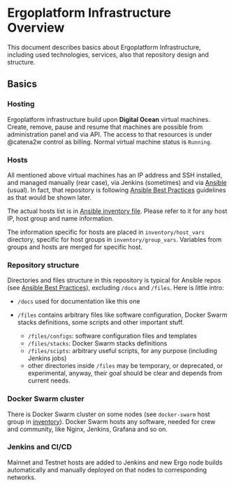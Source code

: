 Ergoplatform Infrastructure Overview
====================================

This document describes basics about Ergoplatform Infrastructure, including used technologies, services, also that repository design and structure.


## Basics

### Hosting

Ergoplatform infrastructure build upon **Digital Ocean** virtual machines. Create, remove, pause and resume that machines are possible from administration panel and via API. The access to that resources is under @catena2w control as billing. Normal virtual machine status is `Running`.


### Hosts

All mentioned above virtual machines has an IP address and SSH installed, and managed manually (rear case), via Jenkins (sometimes) and via [Ansible](https://docs.ansible.com/ansible/latest/index.html) (usual). In fact, that repository is following [Ansible Best Practices](https://docs.ansible.com/ansible/latest/user_guide/playbooks_best_practices.html) guidelines as that would be shown later.

The actual hosts list is in [Ansible inventory file](../inventory/hosts). Please refer to it for any host IP, host group and name information.

The information specific for hosts are placed in `inventory/host_vars` directory, specific for host groups in `inventory/group_vars`. Variables from groups and hosts are merged for specific host.


### Repository structure

Directories and files structure in this repository is typical for Ansible repos (see [Ansible Best Practices](https://docs.ansible.com/ansible/latest/user_guide/playbooks_best_practices.html)), excluding `/docs` and `/files`. Here is little intro:

- `/docs` used for documentation like this one

- `/files` contains arbitrary files like software configuration, Docker Swarm stacks definitions, some scripts and other important stuff.

    - `/files/configs`: software configuration files and templates
    - `/files/stacks`: Docker Swarm stacks definitions
    - `/files/scipts`: arbitrary useful scripts, for any purpose (including Jenkins jobs)
    - other directories inside `/files` may be temporary, or deprecated, or experimental, anyway, their goal should be clear and depends from current needs.


### Docker Swarm cluster

There is Docker Swarm cluster on some nodes (see `docker-swarm` host group in [inventory](../inventory/hosts)). Docker Swarm hosts any software, needed for crew and community, like Nginx, Jenkins, Grafana and so on.



### Jenkins and CI/CD

Mainnet and Testnet hosts are added to Jenkins and new Ergo node builds automatically and manually deployed on that nodes to corresponding networks.
